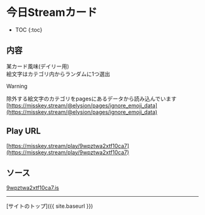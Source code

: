 # 今日Streamカード

* TOC
{:toc}

## 内容
某カード風味(デイリー用)  
絵文字はカテゴリ内からランダムに1つ選出

> [!WARNING]
> 除外する絵文字のカテゴリをpagesにあるデータから読み込んでいます
> [https://misskey.stream/@elysion/pages/ignore_emoji_data](https://misskey.stream/@elysion/pages/ignore_emoji_data)

## Play URL

[https://misskey.stream/play/9wpztwa2xtf10ca7](https://misskey.stream/play/9wpztwa2xtf10ca7)

## ソース

[9wpztwa2xtf10ca7.is](https://github.com/elysion-pre/MisskeyPlay/blob/main/src/stream/9wpztwa2xtf10ca7.is)

----

[サイトのトップ]({{ site.baseurl }})
